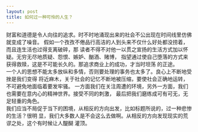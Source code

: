 ```yaml
---
layout: post
title: 如何过一种可怜的人生？
---
```

财富和道德是令人向往的追求。时不时地涌现出来的社会不公出现在时间线里仿佛就变成了噪音。
假如一个孜孜不倦品行高洁的人到头来不仅什么好处都没捞着，而且连生活也过得支离破碎，那
读者不得不对他一以贯之宣扬的生活方式加以怀疑。无穷无尽地质疑、怨恨、嫉妒、酗酒、赌博，
指望通过使自己堕落的方式来获得救赎，这是不可能长久的。那追求商业上的成功，才当时坦荡
的正途。  
一个人的思想不能太多放纵和多情，否则要处理的事务也太多了。良心上不断地受挫是我们变得
将近麻木，关于社会的记忆不断地被压缩，要使社会正确地运转，不可避免地面临着要发牢骚。
一方面我们在关注周遭的环境，另外一方面，我们也需要在意内心的精神世界。接受不同的刺激，
最后把我们磨练成可有可无，无足轻重的角色。  
我们应当不局促于当下的困境，从相反的方向出发，比如标题所说的，过一种悲惨的生活？很明
显，我们大多数人是不会这么去做啊。从相反的方向发现现实的荒谬之处，这个有时候让人醍醐
灌顶。
